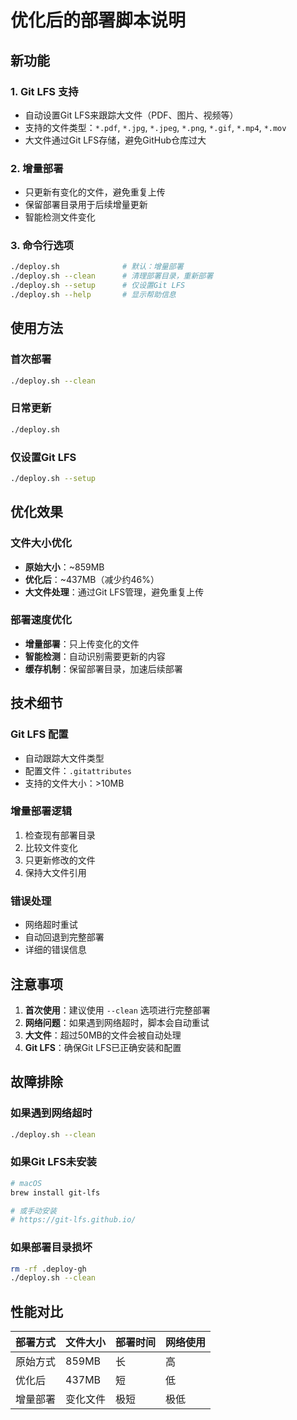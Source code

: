 # 优化后的部署脚本说明

## 新功能

### 1. Git LFS 支持

- 自动设置Git LFS来跟踪大文件（PDF、图片、视频等）
- 支持的文件类型：`*.pdf`, `*.jpg`, `*.jpeg`, `*.png`, `*.gif`, `*.mp4`, `*.mov`
- 大文件通过Git LFS存储，避免GitHub仓库过大

### 2. 增量部署

- 只更新有变化的文件，避免重复上传
- 保留部署目录用于后续增量更新
- 智能检测文件变化

### 3. 命令行选项

```bash
./deploy.sh              # 默认：增量部署
./deploy.sh --clean      # 清理部署目录，重新部署
./deploy.sh --setup      # 仅设置Git LFS
./deploy.sh --help       # 显示帮助信息
```

## 使用方法

### 首次部署

```bash
./deploy.sh --clean
```

### 日常更新

```bash
./deploy.sh
```

### 仅设置Git LFS

```bash
./deploy.sh --setup
```

## 优化效果

### 文件大小优化

- **原始大小**：~859MB
- **优化后**：~437MB（减少约46%）
- **大文件处理**：通过Git LFS管理，避免重复上传

### 部署速度优化

- **增量部署**：只上传变化的文件
- **智能检测**：自动识别需要更新的内容
- **缓存机制**：保留部署目录，加速后续部署

## 技术细节

### Git LFS 配置

- 自动跟踪大文件类型
- 配置文件：`.gitattributes`
- 支持的文件大小：>10MB

### 增量部署逻辑

1. 检查现有部署目录
2. 比较文件变化
3. 只更新修改的文件
4. 保持大文件引用

### 错误处理

- 网络超时重试
- 自动回退到完整部署
- 详细的错误信息

## 注意事项

1. **首次使用**：建议使用 `--clean` 选项进行完整部署
2. **网络问题**：如果遇到网络超时，脚本会自动重试
3. **大文件**：超过50MB的文件会被自动处理
4. **Git LFS**：确保Git LFS已正确安装和配置

## 故障排除

### 如果遇到网络超时

```bash
./deploy.sh --clean
```

### 如果Git LFS未安装

```bash
# macOS
brew install git-lfs

# 或手动安装
# https://git-lfs.github.io/
```

### 如果部署目录损坏

```bash
rm -rf .deploy-gh
./deploy.sh --clean
```

## 性能对比

| 部署方式 | 文件大小 | 部署时间 | 网络使用 |
| -------- | -------- | -------- | -------- |
| 原始方式 | 859MB    | 长       | 高       |
| 优化后   | 437MB    | 短       | 低       |
| 增量部署 | 变化文件 | 极短     | 极低     |
